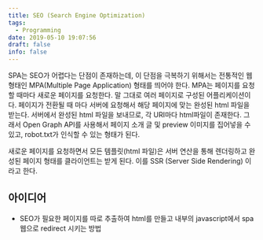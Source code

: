 ```yaml
---
title: SEO (Search Engine Optimization)
tags:
  - Programming
date: 2019-05-10 19:07:56
draft: false
info: false
---
```


SPA는 SEO가 어렵다는 단점이 존재하는데, 이 단점을 극복하기 위해서는 전통적인 웹 형태인 MPA(Multiple Page Application) 형태를 띄어야 한다. MPA는 페이지를 요청할 때마다 새로운 페이지를 요청한다. 말 그대로 여러 페이지로 구성된 어플리케이션이다. 페이지가 전환될 때 마다 서버에 요청해서 해당 페이지에 맞는 완성된 html 파일을 받는다. 서버에서 완성된 html 파일을 보내므로, 각 URI마다 html파일이 존재한다. 그래서 Open Graph API를 사용해서 페이지 소개 글 및 preview 이미지를 집어넣을 수 있고, robot.txt가 인식할 수 있는 형태가 된다.

새로운 페이지를 요청하면서 모든 템플릿(html 파일)은 서버 연산을 통해 렌더링하고 완성된 페이지 형태를 클라이언트는 받게 된다. 이를 SSR (Server Side Rendering) 이라고 한다.

## 아이디어

- SEO가 필요한 페이지를 따로 추출하여 html를 만들고 내부의 javascript에서 spa 웹으로 redirect 시키는 방법